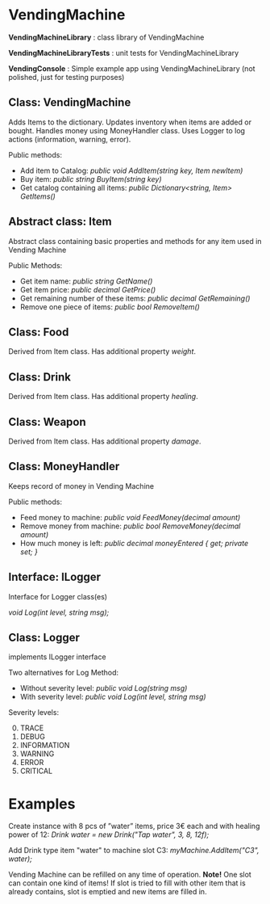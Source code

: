 # VendingMachine

**VendingMachineLibrary** : class library of VendingMachine

**VendingMachineLibraryTests** : unit tests for VendingMachineLibrary

**VendingConsole** : Simple example app using VendingMachineLibrary (not polished, just for testing purposes)


## Class: VendingMachine
Adds Items to the dictionary. Updates inventory when items are added or bought. Handles money using MoneyHandler class. Uses Logger to log actions (information, warning, error).

Public methods:
- Add item to Catalog:  *public void AddItem(string key, Item newItem)*
- Buy item:  *public string BuyItem(string key)*
- Get catalog containing all items:  *public Dictionary<string, Item> GetItems()*

## Abstract class: Item
Abstract class containing basic properties and methods for any item used in Vending Machine

Public Methods:
- Get item name:  *public string GetName()*
- Get item price:  *public decimal GetPrice()*
- Get remaining number of these items:  *public decimal GetRemaining()*
- Remove one piece of items:  *public bool RemoveItem()*

## Class: Food
Derived from Item class. Has additional property *weight*.

## Class: Drink
Derived from Item class. Has additional property *healing*.

## Class: Weapon
Derived from Item class. Has additional property *damage*.

## Class: MoneyHandler
Keeps record of money in Vending Machine

Public methods:
- Feed money to machine:  *public void FeedMoney(decimal amount)*
- Remove money from machine:  *public bool RemoveMoney(decimal amount)*
- How much money is left:  *public decimal moneyEntered { get; private set; }* 

## Interface: ILogger ##
Interface for Logger class(es)

*void Log(int level, string msg);*

## Class: Logger
implements ILogger interface

Two alternatives for Log Method:
- Without severity level:  *public void Log(string msg)*
- With severity level:  *public void Log(int level, string msg)*

Severity levels:

0. TRACE
1. DEBUG
2. INFORMATION
3. WARNING
4. ERROR
5. CRITICAL


# Examples

Create instance with 8 pcs of ”water” items, price 3€ each and with healing power of 12: *Drink water = new Drink("Tap water", 3, 8, 12f);*


Add Drink type item "water" to machine slot C3: *myMachine.AddItem("C3", water);*


Vending Machine can be refilled on any time of operation. **Note!** One slot can contain one kind of items! If slot is tried to fill with other item that is already contains, slot is emptied and new items are filled in. 



